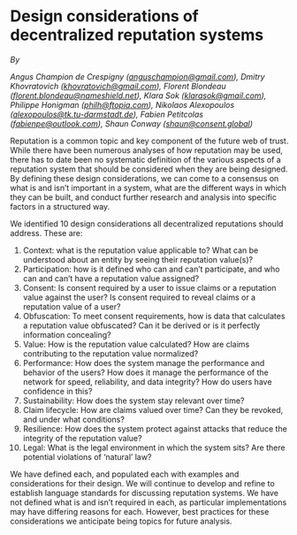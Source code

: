 # Design considerations of decentralized reputation systems #

_By_

_Angus Champion de Crespigny (anguschampion@gmail.com), Dmitry Khovratovich (khovratovich@gmail.com), Florent Blondeau (florent.blondeau@nameshield.net), Klara Sok (klarasok@gmail.com), Philippe Honigman (philh@ftopia.com), Nikolaos Alexopoulos (alexopoulos@tk.tu-darmstadt.de), Fabien Petitcolas (fabienpe@outlook.com), Shaun Conway (shaun@consent.global)_

Reputation is a common topic and key component of the future web of trust. While there have been numerous analyses of how reputation may be used, there has to date been no systematic definition of the various aspects of a reputation system that should be considered when they are being designed. By defining these design considerations, we can come to a consensus on what is and isn’t important in a system, what are the different ways in which they can be built, and conduct further research and analysis into specific factors in a structured way.

We identified 10 design considerations all decentralized reputations should address. These are:

1.	Context: what is the reputation value applicable to? What can be understood about an entity by seeing their reputation value(s)?
2.	Participation: how is it defined who can and can’t participate, and who can and can’t have a reputation value assigned?
3.	Consent: Is consent required by a user to issue claims or a reputation value against the user? Is consent required to reveal claims or a reputation value of a user?
4.	Obfuscation: To meet consent requirements, how is data that calculates a reputation value obfuscated? Can it be derived or is it perfectly information concealing?
5.	Value: How is the reputation value calculated? How are claims contributing to the reputation value normalized?
6.	Performance: How does the system manage the performance and behavior of the users? How does it manage the performance of the network for speed, reliability, and data integrity? How do users have confidence in this?
7.	Sustainability: How does the system stay relevant over time?
8.	Claim lifecycle: How are claims valued over time? Can they be revoked, and under what conditions?
9.	Resilience: How does the system protect against attacks that reduce the integrity of the reputation value?
10.	Legal: What is the legal environment in which the system sits? Are there potential violations of ‘natural’ law?

We have defined each, and populated each with examples and considerations for their design. We will continue to develop and refine to establish language standards for discussing reputation systems. 
We have not defined what is and isn’t required in each, as particular implementations may have differing reasons for each. However, best practices for these considerations we anticipate being topics for future analysis.
